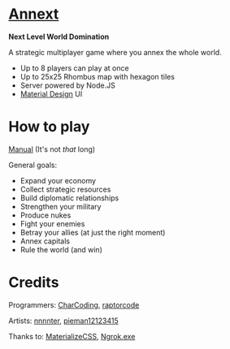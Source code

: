 # [Annext](http://charcoding.github.io/Annext/client.html)
**Next Level World Domination**

A strategic multiplayer game where you annex the whole world.
- Up to 8 players can play at once
- Up to 25x25 Rhombus map with hexagon tiles
- Server powered by Node.JS
- [Material Design](http://material.google.com) UI

# How to play
[Manual](http://charcoding.github.io/Annext/) (It's not *that* long)

General goals:
- Expand your economy
- Collect strategic resources
- Build diplomatic relationships
- Strengthen your military
- Produce nukes
- Fight your enemies
- Betray your allies (at just the right moment)
- Annex capitals
- Rule the world (and win)

# Credits
Programmers: [CharCoding](http://github.com/CharCoding), [raptorcode](http://github.com/raptorcode)

Artists: [nnnnter](http://github.com/nnnnter), [pieman12123415](https://github.com/pieman12123415)

Thanks to: [MaterializeCSS](http://materializecss.com "Material Design CSS/JS library"), [Ngrok.exe](http://ngrok.com "Secure tunnels to localhost")
